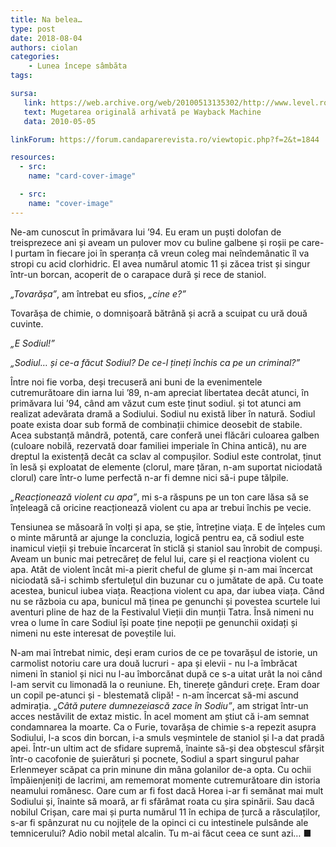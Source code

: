 ```yaml
---
title: Na belea…
type: post
date: 2018-08-04
authors: ciolan
categories:
    - Lunea începe sâmbăta
tags:

sursa:
   link: https://web.archive.org/web/20100513135302/http://www.level.ro:80/mugetarea/808/na_belea....html
   text: Mugetarea originală arhivată pe Wayback Machine
   data: 2010-05-05

linkForum: https://forum.candaparerevista.ro/viewtopic.php?f=2&t=1844

resources:
  - src:
    name: "card-cover-image"

  - src:
    name: "cover-image"
---
```


Ne-am cunoscut în primăvara lui ’94. Eu eram un puști dolofan de treisprezece ani și aveam un pulover mov cu buline galbene și roșii pe care-l purtam în fiecare joi în speranța că vreun coleg mai neîndemânatic îl va stropi cu acid clorhidric. El avea numărul atomic 11 și zăcea trist și singur într-un borcan, acoperit de o carapace dură și rece de staniol.

*„Tovarășa”*, am întrebat eu sfios, *„cine e?”*

Tovarășa de chimie, o domnișoară bătrână și acră a scuipat cu ură două cuvinte.

*„E Sodiul!”*

*„Sodiul… și ce-a făcut Sodiul? De ce-l țineți închis ca pe un criminal?”*

Între noi fie vorba, deși trecuseră ani buni de la evenimentele cutremurătoare din iarna lui ’89, n-am apreciat libertatea decât atunci, în primăvara lui ’94, când am văzut cum este ținut sodiul. și tot atunci am realizat adevărata dramă a Sodiului. Sodiul nu există liber în natură. Sodiul poate exista doar sub formă de combinații chimice deosebit de stabile. Acea substanță mândră, potentă, care conferă unei flăcări culoarea galben (culoare nobilă, rezervată doar familiei imperiale în China antică), nu are dreptul la existență decât ca sclav al compușilor. Sodiul este controlat, ținut în lesă și exploatat de elemente (clorul, mare țăran, n-am suportat niciodată clorul) care într-o lume perfectă n-ar fi demne nici să-i pupe tălpile.

*„Reacționează violent cu apa”*, mi s-a răspuns pe un ton care lăsa să se înțeleagă că oricine reacționează violent cu apa ar trebui închis pe vecie.

Tensiunea se măsoară în volți și apa, se știe, întreține viața. E de înțeles cum o minte măruntă ar ajunge la concluzia, logică pentru ea, că sodiul este inamicul vieții și trebuie încarcerat în sticlă și staniol sau înrobit de compuși.  Aveam un bunic mai petrecăreț de felul lui, care și el reacționa violent cu apa. Atât de violent încât mi-a pierit cheful de glume și n-am mai încercat niciodată să-i schimb sfertulețul din buzunar cu o jumătate de apă. Cu toate acestea, bunicul iubea viața. Reacționa violent cu apa, dar iubea viața. Când nu se războia cu apa, bunicul mă ținea pe genunchi și povestea scurtele lui aventuri pline de haz de la Festivalul Vieții din munții Tatra. Însă nimeni nu vrea o lume în care Sodiul își poate ține nepoții pe genunchii oxidați și nimeni nu este interesat de poveștile lui.

N-am mai întrebat nimic, deși eram curios de ce pe tovarășul de istorie, un carmolist notoriu care ura două lucruri - apa și elevii - nu l-a îmbrăcat nimeni în staniol și nici nu l-au îmborcănat după ce s-a uitat urât la noi când l-am servit cu limonadă la o reuniune. Eh, tinerețe gânduri crețe. Eram doar un copil pe-atunci și - blestemată clipă! -  n-am încercat să-mi ascund admirația. *„Câtă putere dumnezeiască zace în Sodiu”*, am strigat într-un acces nestăvilit de extaz mistic. În acel moment am știut că i-am semnat condamnarea la moarte. Ca o Furie, tovarășa de chimie s-a repezit asupra Sodiului, l-a scos din borcan, i-a smuls veșmintele de staniol și l-a dat pradă apei. Într-un ultim act de sfidare supremă, înainte să-și dea obștescul sfârșit într-o cacofonie de șuierături și pocnete, Sodiul a spart  singurul pahar Erlenmeyer scăpat ca prin minune din mâna golanilor de-a opta. Cu ochii împăienjeniți de lacrimi, am rememorat momente cutremurătoare din istoria neamului românesc. Oare cum ar fi fost dacă  Horea i-ar fi semănat mai mult Sodiului și, înainte să moară, ar fi sfărâmat roata cu șira spinării. Sau dacă nobilul Crișan, care mai și purta numărul 11 în echipa de țurcă a răsculaților, s-ar fi spânzurat nu cu nojițele de la opinci ci cu intestinele pulsânde ale temnicerului? Adio nobil metal alcalin. Tu m-ai făcut ceea ce sunt azi… ■
